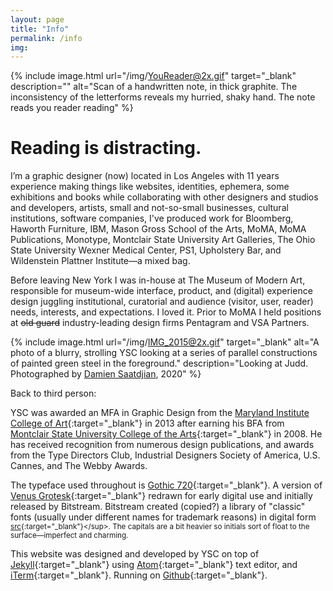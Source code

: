 ```yaml
---
layout: page
title: "Info"
permalink: /info
img:
---
```


{% include image.html url="/img/YouReader@2x.gif" target="_blank" description="" alt="Scan of a handwritten note, in thick graphite. The inconsistency of the letterforms reveals my hurried, shaky hand. The note reads you reader reading" %}

# Reading is distracting.

I’m a graphic designer (now) located in Los Angeles with 11 years experience making things like websites, identities, ephemera, some exhibitions and books while collaborating with other designers and studios and developers, artists, small and not-so-small businesses, cultural institutions, software companies, I've produced work for Bloomberg, Haworth Furniture, IBM, Mason Gross School of the Arts, MoMA, MoMA Publications, Monotype,  Montclair State University Art Galleries, The Ohio State University Wexner Medical Center, PS1, Upholstery Bar, and Wildenstein Plattner Institute—a mixed bag.

Before leaving New York I was in-house at The Museum of Modern Art, responsible for museum-wide interface, product, and (digital) experience design juggling institutional, curatorial and audience (visitor, user, reader) needs, interests, and expectations. I loved it. Prior to MoMA I held positions at ~~old guard~~ industry-leading design firms Pentagram and VSA Partners.

{% include image.html url="/img/IMG_2015@2x.gif" target="_blank" alt="A photo of a blurry, strolling YSC looking at a series of parallel constructions of painted green steel in the foreground." description="Looking at Judd. Photographed by [Damien Saatdjian](https://damiensaatdjian.com/Judd), 2020" %}

Back to third person:

YSC was awarded an MFA in Graphic Design from the [Maryland Institute College of Art](http://www.micadesign.org/more){:target="_blank"} in 2013 after earning his BFA from [Montclair State University College of the Arts](https://www.montclair.edu/arts/){:target="_blank"} in 2008. He has received recognition from numerous design publications, and awards from the Type Directors Club, Industrial Designers Society of America, U.S. Cannes, and The Webby Awards.

The typeface used throughout is [Gothic 720](https://www.linotype.com/1084368/gothic-720-family.html){:target="_blank"}. A version of [Venus Grotesk](https://en.wikipedia.org/wiki/Venus_(typeface)){:target="_blank"} redrawn for early digital use and initially released by Bitstream. Bitstream created (copied?) a library of "classic" fonts (usually under different names for trademark reasons) in digital form <sup>[src](https://en.wikipedia.org/wiki/Bitstream_Inc.){:target="_blank"}</sup>. The capitals are a bit heavier so initials sort of float to the surface—imperfect and charming.

This website was designed and developed by YSC on top of [Jekyll](http://jekyllrb.com){:target="_blank"} using [Atom](https://atom.io){:target="_blank"} text editor, and  [iTerm](https://iterm2.com){:target="_blank"}. Running on [Github](https://github.com/youngsuncompton/YSC){:target="_blank"}.
